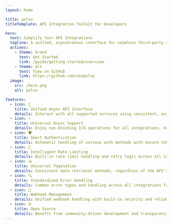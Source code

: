 ```yaml
---
layout: home

title: polvo
titleTemplate: API Integration Toolkit for Developers

hero:
  text: Simplify Your API Integrations
  tagline: A unified, asynchronous interface for seamless third-party API integrations
  actions:
    - theme: brand
      text: Get Started
      link: /guide/getting-started/overview
    - theme: alt
      text: View on GitHub
      link: https://github.com/usepolvo
  image:
    src: /hero.png
    alt: polvo

features:
  - icon: 🔗
    title: Unified Async API Interface
    details: Interact with all supported services using consistent, asynchronous methods.
  - icon: ⚡
    title: Universal Async Support
    details: Enjoy non-blocking I/O operations for all integrations, boosting performance.
  - icon: 🛡️
    title: Smart Authentication
    details: Automatic handling of various auth methods with secure token storage.
  - icon: 🚦
    title: Intelligent Rate Limiting
    details: Built-in rate limit handling and retry logic across all integrations.
  - icon: 📊
    title: Universal Pagination
    details: Consistent data retrieval methods, regardless of the API's native approach.
  - icon: 🔍
    title: Standardized Error Handling
    details: Common error types and handling across all integrations for easier debugging.
  - icon: 🔔
    title: Webhook Management
    details: Unified webhook handling with built-in security and reliability features.
  - icon: 🌐
    title: Open Source
    details: Benefit from community-driven development and transparency.
---
```


<style>
:root {
  --vp-home-hero-name-color: transparent;
  --vp-home-hero-name-background: -webkit-linear-gradient(120deg, #bd34fe 30%, #41d1ff);

  --vp-home-hero-image-background-image: linear-gradient(-45deg, #bd34fe 50%, #47caff 50%);
  --vp-home-hero-image-filter: blur(44px);
}

@media (min-width: 640px) {
  :root {
    --vp-home-hero-image-filter: blur(56px);
  }
}

@media (min-width: 960px) {
  :root {
    --vp-home-hero-image-filter: blur(68px);
  }
}
</style>